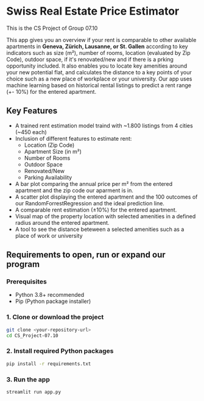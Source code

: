# Swiss Real Estate Price Estimator

This is the CS Project of Group 07.10

This app gives you an overview if your rent is comparable to other available apartments in **Geneva, Zürich, Lausanne, or St. Gallen** according to key indicators such as size (m²), number of rooms, location (evaluated by Zip Code), outdoor space, if it's renovated/new and if there is a prking opportunity included. It also enables you to locate key amenities around your new potential flat, and calculates the distance to a key points of your choice such as a new place of workplace or your university. Our app uses machine learning based on historical rental listings to predict a rent range (+- 10%) for the entered apartment.

## Key Features

- A trained rent estimation model traind with ~1.800 listings from 4 cities (~450 each)
- Inclusion of different features to estimate rent:
  - Location (Zip Code)
  - Apartment Size (in m²)
  - Number of Rooms
  - Outdoor Space
  - Renovated/New
  - Parking Availability
- A bar plot comparing the annual price per m² from the entered apartment and the zip code our aparment is in.
- A scatter plot displaying the entered apartment and the 100 outcomes of our RandomForrestRegression and the ideal prediction line.
- A comparable rent estimation (±10%) for the entered apartment.
- Visual map of the property location with selected amenities in a defined radius around the entered apartment.
- A tool to see the distance beteween a selected amenities such as a place of work or university

## Requirements to open, run or expand our program

### Prerequisites

- Python 3.8+ recommended
- Pip (Python package installer)

### 1. Clone or download the project

```bash
git clone <your-repository-url>
cd CS_Project-07.10
```

### 2. Install required Python packages

```bash
pip install -r requirements.txt
```

### 3. Run the app

```bash
streamlit run app.py
```
